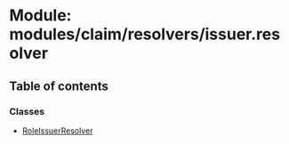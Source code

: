 # Module: modules/claim/resolvers/issuer.resolver

## Table of contents

### Classes

- [RoleIssuerResolver](../classes/modules_claim_resolvers_issuer_resolver.RoleIssuerResolver.md)
